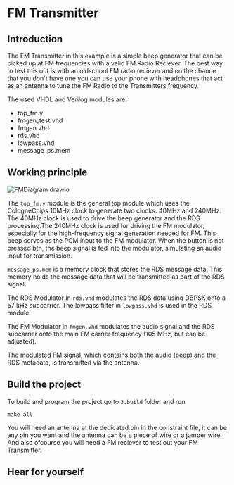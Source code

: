 # FM Transmitter

## Introduction

The FM Transmitter in this example is a simple beep generator that can be picked up at FM frequencies with a valid FM Radio Reciever. The best way to test this out is with an oldschool FM radio reciever and on the chance that you don't have one you can use your phone with headphones that act as an antenna to tune the FM Radio to the Transmitters frequency.

The used VHDL and Verilog modules are:
* top_fm.v
* fmgen_test.vhd
* fmgen.vhd
* rds.vhd
* lowpass.vhd
* message_ps.mem

## Working principle

![FMDiagram drawio](https://github.com/user-attachments/assets/ad2e45c9-fc60-4333-9a17-b5690751e252)


The `top_fm.v` module is the general top module which uses the CologneChips 10MHz clock to generate two clocks: 40MHz and 240MHz. The 40MHz clock is used to drive the beep generator and the RDS processing.The 240MHz clock is used for driving the FM modulator, especially for the high-frequency signal generation needed for FM.
This beep serves as the PCM input to the FM modulator. When the button is not pressed btn, the beep signal is fed into the modulator, simulating an audio input for transmission.

`message_ps.mem` is a memory block that stores the RDS message data. This memory holds the message data that will be transmitted as part of the RDS signal. 

The RDS Modulator in `rds.vhd` modulates the RDS data using DBPSK onto a 57 kHz subcarrier. The lowpass filter in `lowpass.vhd` is used in the RDS module.

The FM Modulator in `fmgen.vhd` modulates the audio signal and the RDS subcarrier onto the main FM carrier frequency (105 MHz, but can be adjusted).

The modulated FM signal, which contains both the audio (beep) and the RDS metadata, is transmitted via the antenna. 

## Build the project

To build and program the project go to `3.build` folder and run 
```
make all
```

You will need an antenna at the dedicated pin in the constraint file, it can be any pin you want and the antenna can be a piece of wire or a jumper wire. And also ofcourse you will need a FM reciever to test out your FM Transmitter.

## Hear for yourself
